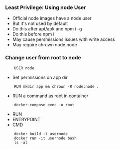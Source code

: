 ### Least Privilege: Using node User
* Official node images have a node user
* But it's not used by default
* Do this after apt/apk and npm i -g
* Do this before npm i
* May cause persmissions issues with write access
* May require chrown node:node

### Change user from root to node
```
    USER node
```
* Set permissions on app dir
```
    RUN mkdir app && chrown -R node:node .
```
* RUN a command as root in container
```
    docker-compose exec -u root
```

* RUN
* ENTRYPOINT
* CMD
```
    docker build -t usernode
    docker run -it usernode bash
    ls -al
    
```